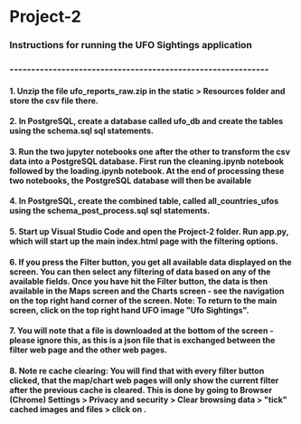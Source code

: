 # Project-2

### Instructions for running the UFO Sightings application
### ------------------------------------------------------------
####  1.  Unzip the file ufo_reports_raw.zip in the static > Resources folder and store the csv file there.
####  2.  In PostgreSQL, create a database called ufo_db and create the tables using the schema.sql sql statements.
####  3. Run the two jupyter notebooks one after the other to transform the csv data into a PostgreSQL database.  First run the cleaning.ipynb notebook followed by the loading.ipynb notebook. At the end of processing these two notebooks, the PostgreSQL database will then be available 
####  4. In PostgreSQL, create the combined table, called all_countries_ufos using the schema_post_process.sql sql statements.
####  5. Start up Visual Studio Code and open the Project-2 folder. Run app.py, which will start up the main index.html page with the filtering options.
####  6. If you press the Filter button, you get all available data displayed on the screen. You can then select any filtering of data based on any of the available fields.  Once you have hit the Filter button, the data is then available in the Maps screen and the Charts screen - see the navigation on the top right hand corner of the screen.  Note:  To return to the main screen, click on the top right hand UFO image "Ufo Sightings".
####  7. You will note that a file is downloaded at the bottom of the screen - please ignore this, as this is a json file that is exchanged between the filter web page and the other web pages.
####  
####  8.  Note re cache clearing:  You will find that with every filter button clicked, that the map/chart web pages will only show the current filter after the previous cache is cleared.  This is done by going to Browser (Chrome) Settings > Privacy and security > Clear browsing data > "tick" cached images and files > click on <clear data>.
